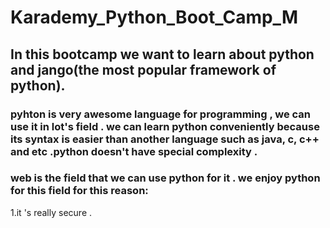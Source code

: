 # Karademy_Python_Boot_Camp_M
## In this bootcamp we want to learn about python and jango(the most popular framework of python).
### pyhton is very awesome language for programming , we can use it in lot's field . we can learn python conveniently because its syntax is easier than another language such as java, c, c++ and etc .python doesn't have special complexity .
### web is the field that we can use python for it . we enjoy python for this field for this reason:
1.it 's really secure .
